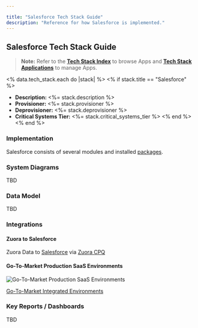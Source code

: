 ```yaml
---

title: "Salesforce Tech Stack Guide"
description: "Reference for how Salesforce is implemented."
---
```




<link rel="stylesheet" type="text/css" href="/stylesheets/biztech.css" />








## Salesforce Tech Stack Guide

> **Note:** Refer to the **[Tech Stack Index](/handbook/business-technology/tech-stack/)** to browse Apps and **[Tech Stack Applications](/handbook/business-technology/tech-stack-applications/)** to manage Apps.

<% data.tech_stack.each do |stack| %>
<% if stack.title == "Salesforce" %>
- **Description:** <%= stack.description %>
- **Provisioner:** <%= stack.provisioner %>
- **Deprovisioner:** <%= stack.deprovisioner %>
- **Critical Systems Tier:** <%= stack.critical_systems_tier %>
<% end %>
<% end %>

### Implementation

Salesforce consists of several modules and installed [packages](https://about.gitlab.com/handbook/sales/field-operations/sales-systems/salesforce-config/#installed-packages).

### System Diagrams

TBD

### Data Model

TBD

### Integrations

#### Zuora to Salesforce

Zuora Data to [Salesforce](#salesforce-sales-cloud) via [Zuora CPQ](#zuora-cpq)

#### Go-To-Market Production SaaS Environments

![Go-To-Market Production SaaS Environments](https://about.gitlab.com/handbook/sales/images/gtm-production.png)

[Go-To-Market Integrated Environments](https://about.gitlab.com/handbook/sales/field-operations/sales-systems/gtm-integrated-environments/)

### Key Reports / Dashboards

TBD
